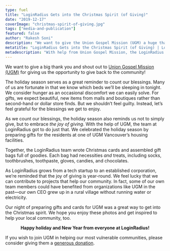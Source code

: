 ```yaml
---
type: fuel
title: "LoginRadius Gets into the Christmas Spirit (of Giving)"
date: "2019-12-17"
coverImage: "christmas-spirit-of-giving.jpg"
tags: ["media-and-publication"]
featured: false
author: "Rakesh Soni"
description: "We want to give the Union Gospel Mission (UGM) a huge thank you and shout out for giving us the chance to give the world back!"
metatitle: "LoginRadius Gets into the Christmas Spirit (of Giving) | LoginRadius"
metadescription: "With help from Union Gospel Mission, the LoginRadius Team prepares care packages for the community to celebrate the holidays."
---
```


We want to give a big thank you and shout out to [Union Gospel Mission (UGM)](https://www.ugm.ca/) for giving us the opportunity to give back to the community!

The holiday season serves as a great reminder to count our blessings. Many of us are fortunate in that we know which beds we’ll be sleeping in tonight. We consider hunger as an occasional discomfort we can easily solve. For gifts, we expect beautiful, new items from malls and boutiques rather than second-hand or dollar store finds. But we shouldn’t feel guilty. Instead, let’s feel grateful for the blessings we get to enjoy.

As we count our blessings, the holiday season also reminds us not to simply give, but to embrace _the joy of giving_. With the help of UGM, the team at LoginRadius got to do just that. We celebrated the holiday season by preparing gifts for the residents at one of UGM Vancouver’s housing facilities.

Together, the LoginRadius team wrote Christmas cards and assembled gift bags full of goodies. Each bag had necessities _and_ treats, including socks, toothbrushes, toothpaste, gloves, candies, and chocolates.

As LoginRadius grows from a tech startup to an established corporation, we’re reminded that the joy of giving is year-round. We feel lucky that we can contribute to projects that help our community. In fact, some of our own team members could have benefited from organizations like UGM in the past—our own CEO grew up in a rural village without running water or electricity.

Our night of preparing gifts and cards for UGM was a great way to get into the Christmas spirit. We hope you enjoy these photos and get inspired to help your local community, too.

<center>

**Happy holiday and New Year from everyone at LoginRadius!**

</center>

If you wish to join UGM in helping our most vulnerable communities, please consider giving them a [generous donation](https://www.ugm.ca/donate/?noredirect=1).
